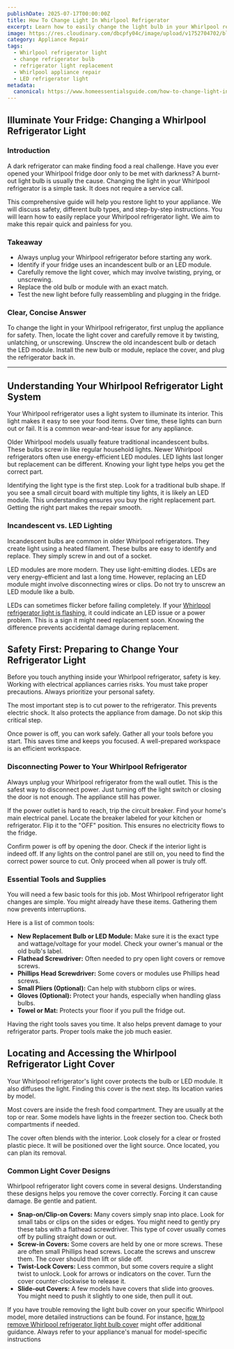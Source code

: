 ```yaml
---
publishDate: 2025-07-17T00:00:00Z
title: How To Change Light In Whirlpool Refrigerator
excerpt: Learn how to easily change the light bulb in your Whirlpool refrigerator. Our guide covers types, safety, and step-by-step replacement.
image: https://res.cloudinary.com/dbcpfy04c/image/upload/v1752704702/blog_image_1752704702_piirw1.webp
category: Appliance Repair
tags:
  - Whirlpool refrigerator light
  - change refrigerator bulb
  - refrigerator light replacement
  - Whirlpool appliance repair
  - LED refrigerator light
metadata:
  canonical: https://www.homeessentialsguide.com/how-to-change-light-in-whirlpool-refrigerator
---
```


## Illuminate Your Fridge: Changing a Whirlpool Refrigerator Light

### Introduction

A dark refrigerator can make finding food a real challenge. Have you ever opened your Whirlpool fridge door only to be met with darkness? A burnt-out light bulb is usually the cause. Changing the light in your Whirlpool refrigerator is a simple task. It does not require a service call.

This comprehensive guide will help you restore light to your appliance. We will discuss safety, different bulb types, and step-by-step instructions. You will learn how to easily replace your Whirlpool refrigerator light. We aim to make this repair quick and painless for you.

### Takeaway

*   Always unplug your Whirlpool refrigerator before starting any work.
*   Identify if your fridge uses an incandescent bulb or an LED module.
*   Carefully remove the light cover, which may involve twisting, prying, or unscrewing.
*   Replace the old bulb or module with an exact match.
*   Test the new light before fully reassembling and plugging in the fridge.

### Clear, Concise Answer

To change the light in your Whirlpool refrigerator, first unplug the appliance for safety. Then, locate the light cover and carefully remove it by twisting, unlatching, or unscrewing. Unscrew the old incandescent bulb or detach the LED module. Install the new bulb or module, replace the cover, and plug the refrigerator back in.

---

## Understanding Your Whirlpool Refrigerator Light System

Your Whirlpool refrigerator uses a light system to illuminate its interior. This light makes it easy to see your food items. Over time, these lights can burn out or fail. It is a common wear-and-tear issue for any appliance.

Older Whirlpool models usually feature traditional incandescent bulbs. These bulbs screw in like regular household lights. Newer Whirlpool refrigerators often use energy-efficient LED modules. LED lights last longer but replacement can be different. Knowing your light type helps you get the correct part.

Identifying the light type is the first step. Look for a traditional bulb shape. If you see a small circuit board with multiple tiny lights, it is likely an LED module. This understanding ensures you buy the right replacement part. Getting the right part makes the repair smooth.

### Incandescent vs. LED Lighting

Incandescent bulbs are common in older Whirlpool refrigerators. They create light using a heated filament. These bulbs are easy to identify and replace. They simply screw in and out of a socket.

LED modules are more modern. They use light-emitting diodes. LEDs are very energy-efficient and last a long time. However, replacing an LED module might involve disconnecting wires or clips. Do not try to unscrew an LED module like a bulb.

LEDs can sometimes flicker before failing completely. If your [Whirlpool refrigerator light is flashing](https://homeessentialsguide.com/why-is-my-whirlpool-refrigerator-light-flashing), it could indicate an LED issue or a power problem. This is a sign it might need replacement soon. Knowing the difference prevents accidental damage during replacement.

## Safety First: Preparing to Change Your Refrigerator Light

Before you touch anything inside your Whirlpool refrigerator, safety is key. Working with electrical appliances carries risks. You must take proper precautions. Always prioritize your personal safety.

The most important step is to cut power to the refrigerator. This prevents electric shock. It also protects the appliance from damage. Do not skip this critical step.

Once power is off, you can work safely. Gather all your tools before you start. This saves time and keeps you focused. A well-prepared workspace is an efficient workspace.

### Disconnecting Power to Your Whirlpool Refrigerator

Always unplug your Whirlpool refrigerator from the wall outlet. This is the safest way to disconnect power. Just turning off the light switch or closing the door is not enough. The appliance still has power.

If the power outlet is hard to reach, trip the circuit breaker. Find your home's main electrical panel. Locate the breaker labeled for your kitchen or refrigerator. Flip it to the "OFF" position. This ensures no electricity flows to the fridge.

Confirm power is off by opening the door. Check if the interior light is indeed off. If any lights on the control panel are still on, you need to find the correct power source to cut. Only proceed when all power is truly off.

### Essential Tools and Supplies

You will need a few basic tools for this job. Most Whirlpool refrigerator light changes are simple. You might already have these items. Gathering them now prevents interruptions.

Here is a list of common tools:

*   **New Replacement Bulb or LED Module:** Make sure it is the exact type and wattage/voltage for your model. Check your owner's manual or the old bulb's label.
*   **Flathead Screwdriver:** Often needed to pry open light covers or remove screws.
*   **Phillips Head Screwdriver:** Some covers or modules use Phillips head screws.
*   **Small Pliers (Optional):** Can help with stubborn clips or wires.
*   **Gloves (Optional):** Protect your hands, especially when handling glass bulbs.
*   **Towel or Mat:** Protects your floor if you pull the fridge out.

Having the right tools saves you time. It also helps prevent damage to your refrigerator parts. Proper tools make the job much easier.

## Locating and Accessing the Whirlpool Refrigerator Light Cover

Your Whirlpool refrigerator's light cover protects the bulb or LED module. It also diffuses the light. Finding this cover is the next step. Its location varies by model.

Most covers are inside the fresh food compartment. They are usually at the top or rear. Some models have lights in the freezer section too. Check both compartments if needed.

The cover often blends with the interior. Look closely for a clear or frosted plastic piece. It will be positioned over the light source. Once located, you can plan its removal.

### Common Light Cover Designs

Whirlpool refrigerator light covers come in several designs. Understanding these designs helps you remove the cover correctly. Forcing it can cause damage. Be gentle and patient.

*   **Snap-on/Clip-on Covers:** Many covers simply snap into place. Look for small tabs or clips on the sides or edges. You might need to gently pry these tabs with a flathead screwdriver. This type of cover usually comes off by pulling straight down or out.
*   **Screw-in Covers:** Some covers are held by one or more screws. These are often small Phillips head screws. Locate the screws and unscrew them. The cover should then lift or slide off.
*   **Twist-Lock Covers:** Less common, but some covers require a slight twist to unlock. Look for arrows or indicators on the cover. Turn the cover counter-clockwise to release it.
*   **Slide-out Covers:** A few models have covers that slide into grooves. You might need to push it slightly to one side, then pull it out.

If you have trouble removing the light bulb cover on your specific Whirlpool model, more detailed instructions can be found. For instance, [how to remove Whirlpool refrigerator light bulb cover](https://homeessentialsguide.com/how-to-remove-whirlpool-refrigerator-light-bulb-cover) might offer additional guidance. Always refer to your appliance's manual for model-specific instructions
